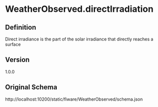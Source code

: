 # WeatherObserved.directIrradiation

## Definition
Direct irradiance is the part of the solar irradiance that directly reaches a surface

## Version
1.0.0

## Original Schema
http://localhost:10200/static/fiware/WeatherObserved/schema.json
